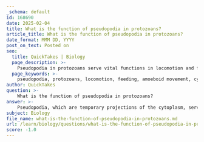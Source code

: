 ```yaml
---
_schema: default
id: 168690
date: 2025-02-04
title: What is the function of pseudopodia in protozoans?
article_title: What is the function of pseudopodia in protozoans?
date_format: MMM DD, YYYY
post_on_text: Posted on
seo:
  title: QuickTakes | Biology
  page_description: >-
    Pseudopodia in protozoans serve vital functions in locomotion and feeding, allowing amoeboid movement and facilitating phagocytosis for nutrient acquisition.
  page_keywords: >-
    pseudopodia, protozoans, locomotion, feeding, amoeboid movement, cytoplasm, phagocytosis, Amoeba, nutrient acquisition, environmental adaptation
author: QuickTakes
question: >-
    What is the function of pseudopodia in protozoans?
answer: >-
    Pseudopodia, which are temporary projections of the cytoplasm, serve two primary functions in protozoans, particularly in amoeboid protozoa like *Amoeba sp.*:\n\n1. **Locomotion**: Pseudopodia allow protozoans to move by extending and retracting these projections. This movement is often described as "amoeboid movement," where the organism can change shape and flow in the direction of the pseudopodia, enabling it to navigate through its environment.\n\n2. **Feeding**: Pseudopodia are also crucial for the process of phagocytosis, where the protozoan engulfs food particles. The pseudopodia extend around the food item, enclosing it in a food vacuole where digestion occurs. This method of feeding allows protozoans to obtain nutrients from their surroundings effectively.\n\nIn summary, pseudopodia are essential for both movement and feeding in protozoans, facilitating their survival and adaptability in various environments.
subject: Biology
file_name: what-is-the-function-of-pseudopodia-in-protozoans.md
url: /learn/biology/questions/what-is-the-function-of-pseudopodia-in-protozoans
score: -1.0
---
```


&nbsp;